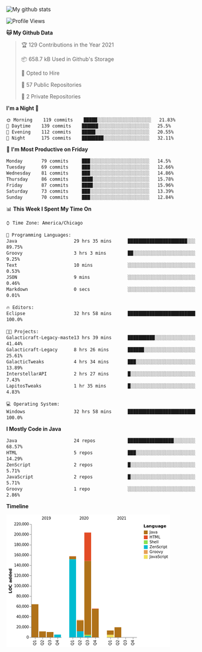 ![My github stats](https://github-readme-stats.vercel.app/api?username=romvoid95&theme=gruvbox&include_all_commits=true&show_icons=true")

<!--START_SECTION:waka-->
![Profile Views](http://img.shields.io/badge/Profile%20Views-0-blue)

**🐱 My Github Data** 

> 🏆 129 Contributions in the Year 2021
 > 
> 📦 658.7 kB Used in Github's Storage 
 > 
> 💼 Opted to Hire
 > 
> 📜 57 Public Repositories 
 > 
> 🔑 2 Private Repositories  
 > 
**I'm a Night 🦉** 

```text
🌞 Morning    119 commits    █████░░░░░░░░░░░░░░░░░░░░   21.83% 
🌆 Daytime    139 commits    ██████░░░░░░░░░░░░░░░░░░░   25.5% 
🌃 Evening    112 commits    █████░░░░░░░░░░░░░░░░░░░░   20.55% 
🌙 Night      175 commits    ████████░░░░░░░░░░░░░░░░░   32.11%

```
📅 **I'm Most Productive on Friday** 

```text
Monday       79 commits     ███░░░░░░░░░░░░░░░░░░░░░░   14.5% 
Tuesday      69 commits     ███░░░░░░░░░░░░░░░░░░░░░░   12.66% 
Wednesday    81 commits     ███░░░░░░░░░░░░░░░░░░░░░░   14.86% 
Thursday     86 commits     ████░░░░░░░░░░░░░░░░░░░░░   15.78% 
Friday       87 commits     ████░░░░░░░░░░░░░░░░░░░░░   15.96% 
Saturday     73 commits     ███░░░░░░░░░░░░░░░░░░░░░░   13.39% 
Sunday       70 commits     ███░░░░░░░░░░░░░░░░░░░░░░   12.84%

```


📊 **This Week I Spent My Time On** 

```text
⌚︎ Time Zone: America/Chicago

💬 Programming Languages: 
Java                     29 hrs 35 mins      ██████████████████████░░░   89.75% 
Groovy                   3 hrs 3 mins        ██░░░░░░░░░░░░░░░░░░░░░░░   9.25% 
Text                     10 mins             ░░░░░░░░░░░░░░░░░░░░░░░░░   0.53% 
JSON                     9 mins              ░░░░░░░░░░░░░░░░░░░░░░░░░   0.46% 
Markdown                 0 secs              ░░░░░░░░░░░░░░░░░░░░░░░░░   0.01%

🔥 Editors: 
Eclipse                  32 hrs 58 mins      █████████████████████████   100.0%

🐱‍💻 Projects: 
Galacticraft-Legacy-maste13 hrs 39 mins      ██████████░░░░░░░░░░░░░░░   41.44% 
Galacticraft-Legacy      8 hrs 26 mins       ██████░░░░░░░░░░░░░░░░░░░   25.61% 
GalacticTweaks           4 hrs 34 mins       ███░░░░░░░░░░░░░░░░░░░░░░   13.89% 
InterstellarAPI          2 hrs 27 mins       █░░░░░░░░░░░░░░░░░░░░░░░░   7.43% 
LapitosTweaks            1 hr 35 mins        █░░░░░░░░░░░░░░░░░░░░░░░░   4.83%

💻 Operating System: 
Windows                  32 hrs 58 mins      █████████████████████████   100.0%

```

**I Mostly Code in Java** 

```text
Java                     24 repos            █████████████████░░░░░░░░   68.57% 
HTML                     5 repos             ███░░░░░░░░░░░░░░░░░░░░░░   14.29% 
ZenScript                2 repos             █░░░░░░░░░░░░░░░░░░░░░░░░   5.71% 
JavaScript               2 repos             █░░░░░░░░░░░░░░░░░░░░░░░░   5.71% 
Groovy                   1 repo              ░░░░░░░░░░░░░░░░░░░░░░░░░   2.86%

```


**Timeline**

![Chart not found](https://raw.githubusercontent.com/ROMVoid95/ROMVoid95/master/charts/bar_graph.png) 


<!--END_SECTION:waka-->
